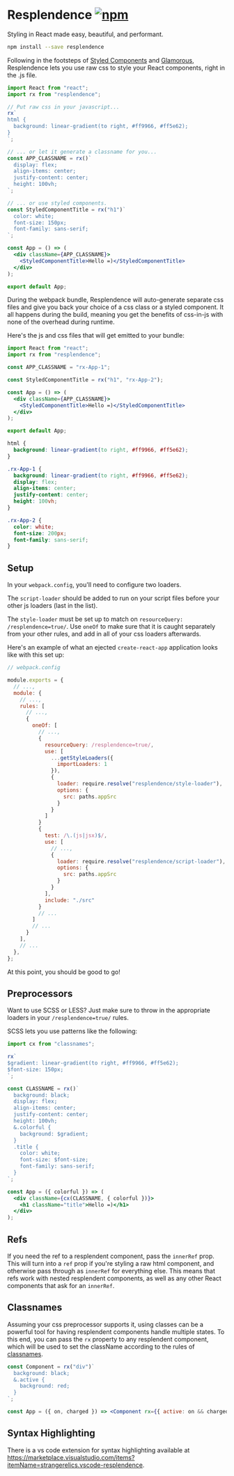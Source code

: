 # Resplendence [![npm](https://img.shields.io/npm/v/resplendence.svg)](https://www.npmjs.com/package/resplendence)

Styling in React made easy, beautiful, and performant.

```bash
npm install --save resplendence
```

Following in the footsteps of [Styled Components](https://github.com/styled-components/styled-components) and [Glamorous](https://github.com/paypal/glamorous), Resplendence lets you use raw css to style your React components, right in the .js file.

```jsx
import React from "react";
import rx from "resplendence";

// Put raw css in your javascript...
rx`
html {
  background: linear-gradient(to right, #ff9966, #ff5e62);
}
`;

// ... or let it generate a classname for you...
const APP_CLASSNAME = rx()`
  display: flex;
  align-items: center;
  justify-content: center;
  height: 100vh;
`;

// ... or use styled components.
const StyledComponentTitle = rx("h1")`
  color: white;
  font-size: 150px;
  font-family: sans-serif;
`;

const App = () => (
  <div className={APP_CLASSNAME}>
    <StyledComponentTitle>Hello =)</StyledComponentTitle>
  </div>
);

export default App;
```

During the webpack bundle, Resplendence will auto-generate separate css files and give you back your choice of a css class or a styled component. It all happens during the build, meaning you get the benefits of css-in-js with none of the overhead during runtime.

Here's the js and css files that will get emitted to your bundle:

```jsx
import React from "react";
import rx from "resplendence";

const APP_CLASSNAME = "rx-App-1";

const StyledComponentTitle = rx("h1", "rx-App-2");

const App = () => (
  <div className={APP_CLASSNAME}>
    <StyledComponentTitle>Hello =)</StyledComponentTitle>
  </div>
);

export default App;
```

```css
html {
  background: linear-gradient(to right, #ff9966, #ff5e62);
}

.rx-App-1 {
  background: linear-gradient(to right, #ff9966, #ff5e62);
  display: flex;
  align-items: center;
  justify-content: center;
  height: 100vh;
}

.rx-App-2 {
  color: white;
  font-size: 200px;
  font-family: sans-serif;
}
```

## Setup

In your `webpack.config`, you'll need to configure two loaders.

The `script-loader` should be added to run on your script files before your other js loaders (last in the list).

The `style-loader` must be set up to match on `resourceQuery: /resplendence=true/`. Use `oneOf` to make sure that it is caught separately from your other rules, and add in all of your css loaders afterwards.

Here's an example of what an ejected `create-react-app` application looks like with this set up:

```js
// webpack.config

module.exports = {
  // ...,
  module: {
    // ...,
    rules: [
      // ...,
      {
        oneOf: [
          // ...,
          {
            resourceQuery: /resplendence=true/,
            use: [
              ...getStyleLoaders({
                importLoaders: 1
              }),
              {
                loader: require.resolve("resplendence/style-loader"),
                options: {
                  src: paths.appSrc
                }
              }
            ]
          }
          {
            test: /\.(js|jsx)$/,
            use: [
              // ...,
              {
                loader: require.resolve("resplendence/script-loader"),
                options: {
                  src: paths.appSrc
                }
              }
            ],
            include: "./src"
          }
          // ...
        ]
        // ...
      }
    ],
    // ...
  },
};
```

At this point, you should be good to go!

## Preprocessors

Want to use SCSS or LESS? Just make sure to throw in the appropriate loaders in your `/resplendence=true/` rules.

SCSS lets you use patterns like the following:

```jsx
import cx from "classnames";

rx`
$gradient: linear-gradient(to right, #ff9966, #ff5e62);
$font-size: 150px;
`;

const CLASSNAME = rx()`
  background: black;
  display: flex;
  align-items: center;
  justify-content: center;
  height: 100vh;
  &.colorful {
    background: $gradient;
  }
  .title {
    color: white;
    font-size: $font-size;
    font-family: sans-serif;
  }
`;

const App = ({ colorful }) => (
  <div className={cx(CLASSNAME, { colorful })}>
    <h1 className="title">Hello =)</h1>
  </div>
);
```

## Refs

If you need the ref to a resplendent component, pass the `innerRef` prop. This will turn into a `ref` prop if you're styling a raw html component, and otherwise pass through as `innerRef` for everything else. This means that refs work with nested resplendent components, as well as any other React components that ask for an `innerRef`.

## Classnames

Assuming your css preprocessor supports it, using classes can be a powerful tool for having resplendent components handle multiple states. To this end, you can pass the `rx` property to any resplendent component, which will be used to set the className according to the rules of [classnames](https://github.com/JedWatson/classnames).

```jsx
const Component = rx("div")`
  background: black;
  &.active {
    background: red;
  }
`;

const App = ({ on, charged }) => <Component rx={{ active: on && charged }} />;
```

## Syntax Highlighting

There is a vs code extension for syntax highlighting available at https://marketplace.visualstudio.com/items?itemName=strangerelics.vscode-resplendence.
